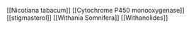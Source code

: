 [[Nicotiana tabacum]]
[[Cytochrome P450 monooxygenase]]
[[stigmasterol]]
[[Withania Somnifera]]
[[Withanolides]]
